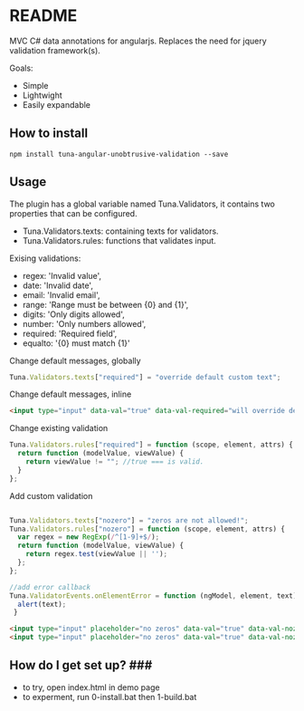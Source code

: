 # README #

MVC C# data annotations for angularjs. Replaces the need for jquery validation framework(s). 

Goals:
- Simple
- Lightwight
- Easily expandable

How to install
--------------
```shell
npm install tuna-angular-unobtrusive-validation --save
```

Usage
--------------
The plugin has a global variable named Tuna.Validators, it contains two properties that can be configured. 
- Tuna.Validators.texts: containing texts for validators.
- Tuna.Validators.rules: functions that validates input.

Exising validations:
- regex: 'Invalid value',
- date: 'Invalid date',
- email: 'Invalid email',
- range: 'Range must be between {0} and {1}',
- digits: 'Only digits allowed',
- number: 'Only numbers allowed',
- required: 'Required field',
- equalto: '{0} must match {1}'

Change default messages, globally
```javascript
Tuna.Validators.texts["required"] = "override default custom text";
```
Change default messages, inline
```html
<input type="input" data-val="true" data-val-required="will override default text" />
```
Change existing validation 
```javascript
Tuna.Validators.rules["required"] = function (scope, element, attrs) { 
  return function (modelValue, viewValue) { 
    return viewValue != ""; //true === is valid.
  }
};
```
Add custom validation
```javascript

Tuna.Validators.texts["nozero"] = "zeros are not allowed!";
Tuna.Validators.rules["nozero"] = function (scope, element, attrs) {
  var regex = new RegExp(/^[1-9]+$/);
  return function (modelValue, viewValue) {
    return regex.test(viewValue || '');
  };
};

//add error callback
Tuna.ValidatorEvents.onElementError = function (ngModel, element, text) {
  alert(text);
 }

```
```html
<input type="input" placeholder="no zeros" data-val="true" data-val-nozero />
<input type="input" placeholder="no zeros" data-val="true" data-val-nozero="override nozero text" />

```

How do I get set up? ###
--------------
* to try, open index.html in demo page
* to experment, run 0-install.bat then 1-build.bat